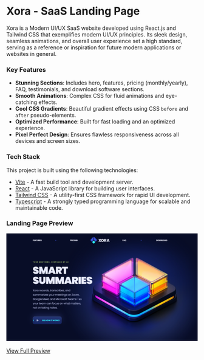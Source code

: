 # Xora - SaaS Landing Page

Xora is a Modern UI/UX SaaS website developed using React.js and Tailwind CSS that exemplifies modern UI/UX principles. Its sleek design, seamless animations, and overall user experience set a high standard, serving as a reference or inspiration for future modern applications or websites in general.

### Key Features

- **Stunning Sections**: Includes hero, features, pricing (monthly/yearly), FAQ, testimonials, and download software sections.
- **Smooth Animations**: Complex CSS for fluid animations and eye-catching effects.
- **Cool CSS Gradients**: Beautiful gradient effects using CSS `before` and `after` pseudo-elements.
- **Optimized Performance**: Built for fast loading and an optimized experience.
- **Pixel Perfect Design**: Ensures flawless responsiveness across all devices and screen sizes.

### Tech Stack

This project is built using the following technologies:

- [Vite](https://vitejs.dev/) - A fast build tool and development server.
- [React](https://reactjs.org/) - A JavaScript library for building user interfaces.
- [Tailwind CSS](https://tailwindcss.com/) - A utility-first CSS framework for rapid UI development.
- [Typescript](https://www.typescriptlang.org/) - A strongly typed programming language for scalable and maintainable code.

### Landing Page Preview

![Landing Page Preview 1](./images/landing-page-preview-1.png)

[View Full Preview]()
